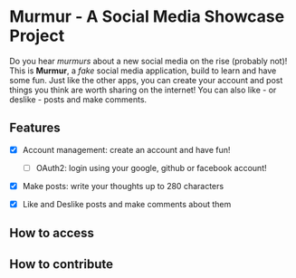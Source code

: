 # Murmur - A Social Media Showcase Project

Do you hear _murmurs_ about a new social media on the rise (probably not)!
This is **Murmur**, a _fake_ social media application, build to learn and have some fun. Just like the other apps, you can create your account and post things you think are worth sharing on the internet! You can also like - or deslike - posts and make comments.

## Features
- [x] Account management: create an account and have fun!
  - [ ] OAuth2: login using your google, github or facebook account!
- [x] Make posts: write your thoughts up to 280 characters
- [x] Like and Deslike posts and make comments about them


## How to access


## How to contribute
